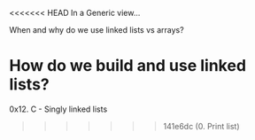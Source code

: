<<<<<<< HEAD
In a Generic view...

When and why do we use linked lists vs arrays?

How do we build and use linked lists?
=======
0x12. C - Singly linked lists
>>>>>>> 141e6dc (0. Print list)
